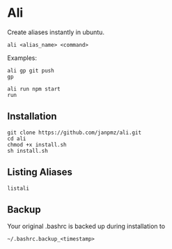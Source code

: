 # Ali

Create aliases instantly in ubuntu.

```
ali <alias_name> <command>
```

Examples:

```
ali gp git push
gp
```

```
ali run npm start
run
```


## Installation
```
git clone https://github.com/janpmz/ali.git
cd ali
chmod +x install.sh
sh install.sh
```

## Listing Aliases

```
listali
```

## Backup
Your original .bashrc is backed up during installation to
```
~/.bashrc.backup_<timestamp>
```




